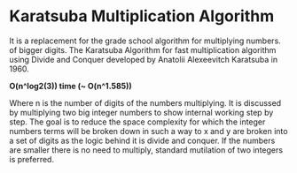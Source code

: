 # Karatsuba Multiplication Algorithm
It is a replacement for the grade school algorithm for multiplying numbers. of bigger digits. The Karatsuba Algorithm for fast multiplication algorithm using Divide and Conquer developed by Anatolii Alexeevitch Karatsuba in 1960.

**O(n^log2(3)) time (~ O(n^1.585))**

Where n is the number of digits of the numbers multiplying. It is discussed by multiplying two big integer numbers to show internal working step by step. The goal is to reduce the space complexity for which the integer numbers terms will be broken down in such a way to x and y are broken into a set of digits as the logic behind it is divide and conquer. If the numbers are smaller there is no need to multiply, standard mutilation of two integers is preferred.
